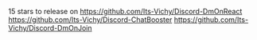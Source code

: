 15 stars to release on
https://github.com/Its-Vichy/Discord-DmOnReact
https://github.com/Its-Vichy/Discord-ChatBooster
https://github.com/Its-Vichy/Discord-DmOnJoin

